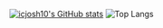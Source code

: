 [![icjosh10's GitHub stats](https://github-readme-stats-bay-alpha.vercel.app/api?username=icjosh10&theme=slateorange&include_all_commits=true)](https://github.com/icjosh10/icjosh10)
![Top Langs](https://github-readme-stats.vercel.app/api/top-langs/?username=icjosh10&hide_progress=true)
<!--
**icjosh10/icjosh10** is a ✨ _special_ ✨ repository because its `README.md` (this file) appears on your GitHub profile.

Here are some ideas to get you started:

- 🔭 I’m currently working on ...
- 🌱 I’m currently learning ...
- 👯 I’m looking to collaborate on ...
- 🤔 I’m looking for help with ...
- 💬 Ask me about ...
- 📫 How to reach me: ...
- 😄 Pronouns: ...
- ⚡ Fun fact: ...
-->
